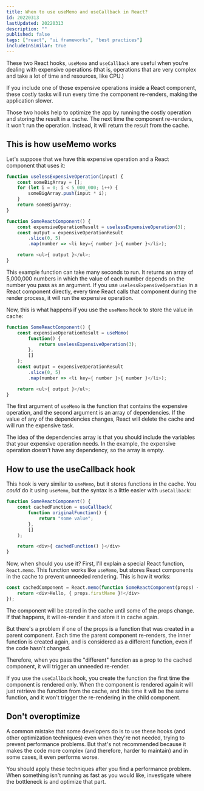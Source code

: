 ```yaml
---
title: When to use useMemo and useCallback in React?
id: 20220313
lastUpdated: 20220313
description: ""
published: false
tags: ["react", "ui frameworks", "best practices"]
includeInSimilar: true
---
```


These two React hooks, `useMemo` and `useCallback` are useful when you’re dealing with expensive operations (that is, operations that are very complex and take a lot of time and resources, like CPU.)

If you include one of those expensive operations inside a React component, these costly tasks will run every time the component re-renders, making the application slower.

Those two hooks help to optimize the app by running the costly operation and storing the result in a cache. The next time the component re-renders, it won't run the operation. Instead, it will return the result from the cache.

## This is how useMemo works

Let's suppose that we have this expensive operation and a React component that uses it:
```javascript
function uselessExpensiveOperation(input) {
    const someBigArray = [];
    for (let i = 0; i < 5_000_000; i++) {
        someBigArray.push(input * i);
    }
    return someBigArray;
}

function SomeReactComponent() {
    const expensiveOperationResult = uselessExpensiveOperation(3);
    const output = expensiveOperationResult
        .slice(0, 5)
        .map(number => <li key={ number }>{ number }</li>);

    return <ul>{ output }</ul>;
}
```
This example function can take many seconds to run. It returns an array of 5,000,000 numbers in which the value of each number depends on the number you pass as an argument. If you use `uselessExpensiveOperation` in a React component directly, every time React calls that component during the render process, it will run the expensive operation.

Now, this is what happens if you use the `useMemo` hook to store the value in cache:

```javascript
function SomeReactComponent() {
    const expensiveOperationResult = useMemo(
        function() {
            return uselessExpensiveOperation(3);
        },
        []
    );
    const output = expensiveOperationResult
        .slice(0, 5)
        .map(number => <li key={ number }>{ number }</li>);

    return <ul>{ output }</ul>;
}
```
The first argument of `useMemo` is the function that contains the expensive operation, and the second argument is an array of dependencies. If the value of any of the dependencies changes, React will delete the cache and will run the expensive task. 

The idea of the dependencies array is that you should include the variables that your expensive operation needs. In the example, the expensive operation doesn't have any dependency, so the array is empty.

## How to use the useCallback hook
This hook is very similar to `useMemo`, but it stores functions in the cache. You *could* do it using `useMemo`, but the syntax is a little easier with `useCallback`:

```javascript
function SomeReactComponent() {
    const cachedFunction = useCallback(
        function originalFunction() {
            return "some value";
        },
        []
    );

    return <div>{ cachedFunction() }</div>
}
```
Now, when should you use it? First, I'll explain a special React function, `React.memo`. This function works like `useMemo`, but stores React components in the cache to prevent unneeded rendering. This is how it works:
```javascript
const cachedComponent = React.memo(function SomeReactComponent(props) {
    return <div>Hello, { props.firstName }!</div>
});
```
The component will be stored in the cache until some of the props change. If that happens, it will re-render it and store it in cache again.

But there's a problem if one of the props is a function that was created in a parent component. Each time the parent component re-renders, the inner function is created again, and is considered as a different function, even if the code hasn't changed.

Therefore, when you pass the "different" function as a prop to the cached component, it will trigger an unneeded re-render.

If you use the `useCallback` hook, you create the function the first time the component is rendered only. When the component is rendered again it will just retrieve the function from the cache, and this time it will be the same function, and it won't trigger the re-rendering in the child component.

## Don't overoptimize

A common mistake that some developers do is to use these hooks (and other optimization techniques) even when they're not needed, trying to prevent performance problems. But that's not recommended because it makes the code more complex (and therefore, harder to maintain) and in some cases, it even performs worse.

You should apply these techniques after you find a performance problem. When something isn't running as fast as you would like, investigate where the bottleneck is and optimize that part.
